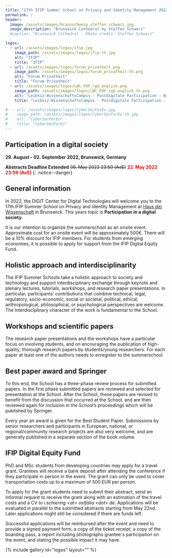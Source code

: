 ```yaml
---
title: "17th IFIP Summer School on Privacy and Identity Management 2022"
permalink: /
header:
  image: /assets/images/braunschweig_steffen_schwarz.jpg
  image_description: "Brunswick Cathedral by Steffen Schwarz"
  #caption: "Brunswick Cathedral - Photo credit: Steffen Schwarz"

logos:
  - url: /assets/images/logos/ifip.jpg
    image_path: /assets/images/logos/ifip-th.jpg
    alt: "IFIP"
    title: "IFIP"
  - url: /assets/images/logos/forum_privatheit.png
    image_path: /assets/images/logos/forum_privatheit-th.png
    alt: "Forum Privatheit"
    title: "Forum Privatheit"
  - url: /assets/images/logos/LWC_PdP_rgb_english.png
    image_path: /assets/images/logos/LWC_PdP_rgb_english_th.png
    alt: "Leibniz-WissenschaftsCampus - Postdigitale Partizipation - Braunschweig"
    title: "Leibniz-WissenschaftsCampus - Postdigitale Partizipation - Braunschweig"

#  - url: /assets/images/logos/CyberSecForEu.jpg
#    image_path: /assets/images/logos/CyberSecForEu-th.jpg
#    alt: "CyberSecForEu"
#    title: "CyberSecForEu"
---
```


## Participation in a digital society
**29. August - 02. September 2022, Brunswick, Germany**

**Abstracts Deadline Extended**	~~06. May 2022 23:59 (AoE)~~ <span style="color: red">**22. May 2022 23:59 (AoE)**</span>
{: .notice--danger}

## General information

In 2022, the DIGIT Center for Digital Technologies will welcome you to the 17th IFIP Summer School on Privacy and Identity Management at [Haus der Wissenschaft](https://www.hausderwissenschaft.org/) in Brunswick. This years topic is **Participation in a digital society**. 

It is our intention to organize the summerschool as an onsite event. Approximate cost for an onsite event will be approximately 500€. There will be a 10% discount for IFIP members. For students from emerging economies, it is possible to apply for support from the IFIP Digital Equity Fund.


## Holistic approach and interdisciplinarity

The IFIP Summer Schools take a holistic approach to society and technology and support interdisciplinary exchange through keynote and plenary lectures, tutorials, workshops, and research paper presentations. In particular, participants’ contributions that combine technical, legal, regulatory, socio-economic, social or societal, political, ethical, anthropological, philosophical, or psychological perspectives are welcome. The interdisciplinary character of the work is fundamental to the School.

## Workshops and scientific papers

The research paper presentations and the workshops have a particular focus on involving students, and on encouraging the publication of high-quality, thorough research papers by students/young researchers. For each paper at least one of the authors needs to enregister to the summerschool.

## Best paper award and Springer

To this end, the School has a three-phase review process for submitted papers. In the first phase submitted papers are reviewed and selected for presentation at the School. After the School, these papers are revised to benefit from the discussion that occurred at the School, and are then reviewed again for inclusion in the School’s proceedings which will be published by Springer.

Every year an award is given for the Best Student Paper. Submissions by senior researchers and participants in European, national, or regional/community research projects are also very welcome, and are generally published in a separate section of the book volume.

## IFIP Digital Equity Fund

PhD and MSc students from developing countries may apply for a travel grant. Grantees will receive a bank deposit after attending the conference if they participate in person in the event. The grant can only be used to cover transportation costs up to a maximum of 500 EUR per person.

To apply for the grant students need to submit their abstract, send an informal request to receive the grant along with an estimation of the travel costs and a CV to _i.schiering &lt;at&gt; ostfalia &lt;dot&gt; de_. Applications will be evaluated in parallel to the submitted abstracts starting from May 22nd. Later applications might still be considered if there are funds left.

Successful applications will be reimbursed after the event and need to provide a signed payment form, a copy of the ticket receipt, a copy of the boarding pass, a report including photographs grantee´s participation on the event, and stating the possible impact it may have. 

{% include gallery id="logos" layout="" %}
